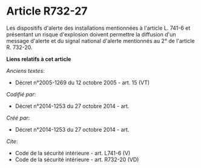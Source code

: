 # Article R732-27

Les dispositifs d'alerte des installations mentionnées à l'article L. 741-6 et présentant un risque d'explosion doivent
permettre la diffusion d'un message d'alerte et du signal national d'alerte mentionnés au 2° de l'article R. 732-20.

**Liens relatifs à cet article**

_Anciens textes_:

  - Décret n°2005-1269 du 12 octobre 2005 - art. 15 (VT)

_Codifié par_:

  - Décret n°2014-1253 du 27 octobre 2014 - art.

_Créé par_:

  - Décret n°2014-1253 du 27 octobre 2014 - art.

_Cite_:

  - Code de la sécurité intérieure - art. L741-6 (V)
  - Code de la sécurité intérieure - art. R732-20 (VD)
